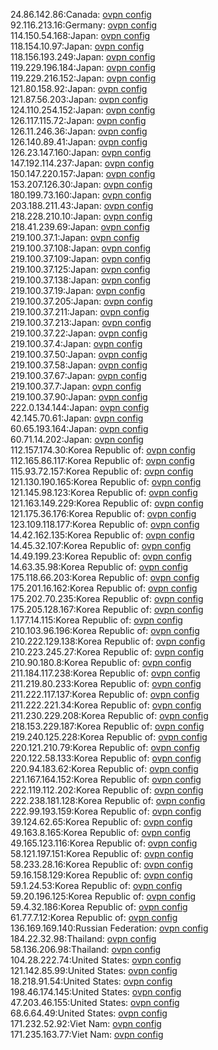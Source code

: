 24.86.142.86:Canada: [ovpn config](vpn/24_86_142_86.ovpn)  
92.116.213.16:Germany: [ovpn config](vpn/92_116_213_16.ovpn)  
114.150.54.168:Japan: [ovpn config](vpn/114_150_54_168.ovpn)  
118.154.10.97:Japan: [ovpn config](vpn/118_154_10_97.ovpn)  
118.156.193.249:Japan: [ovpn config](vpn/118_156_193_249.ovpn)  
119.229.196.184:Japan: [ovpn config](vpn/119_229_196_184.ovpn)  
119.229.216.152:Japan: [ovpn config](vpn/119_229_216_152.ovpn)  
121.80.158.92:Japan: [ovpn config](vpn/121_80_158_92.ovpn)  
121.87.56.203:Japan: [ovpn config](vpn/121_87_56_203.ovpn)  
124.110.254.152:Japan: [ovpn config](vpn/124_110_254_152.ovpn)  
126.117.115.72:Japan: [ovpn config](vpn/126_117_115_72.ovpn)  
126.11.246.36:Japan: [ovpn config](vpn/126_11_246_36.ovpn)  
126.140.89.41:Japan: [ovpn config](vpn/126_140_89_41.ovpn)  
126.23.147.160:Japan: [ovpn config](vpn/126_23_147_160.ovpn)  
147.192.114.237:Japan: [ovpn config](vpn/147_192_114_237.ovpn)  
150.147.220.157:Japan: [ovpn config](vpn/150_147_220_157.ovpn)  
153.207.126.30:Japan: [ovpn config](vpn/153_207_126_30.ovpn)  
180.199.73.160:Japan: [ovpn config](vpn/180_199_73_160.ovpn)  
203.188.211.43:Japan: [ovpn config](vpn/203_188_211_43.ovpn)  
218.228.210.10:Japan: [ovpn config](vpn/218_228_210_10.ovpn)  
218.41.239.69:Japan: [ovpn config](vpn/218_41_239_69.ovpn)  
219.100.37.1:Japan: [ovpn config](vpn/219_100_37_1.ovpn)  
219.100.37.108:Japan: [ovpn config](vpn/219_100_37_108.ovpn)  
219.100.37.109:Japan: [ovpn config](vpn/219_100_37_109.ovpn)  
219.100.37.125:Japan: [ovpn config](vpn/219_100_37_125.ovpn)  
219.100.37.138:Japan: [ovpn config](vpn/219_100_37_138.ovpn)  
219.100.37.19:Japan: [ovpn config](vpn/219_100_37_19.ovpn)  
219.100.37.205:Japan: [ovpn config](vpn/219_100_37_205.ovpn)  
219.100.37.211:Japan: [ovpn config](vpn/219_100_37_211.ovpn)  
219.100.37.213:Japan: [ovpn config](vpn/219_100_37_213.ovpn)  
219.100.37.22:Japan: [ovpn config](vpn/219_100_37_22.ovpn)  
219.100.37.4:Japan: [ovpn config](vpn/219_100_37_4.ovpn)  
219.100.37.50:Japan: [ovpn config](vpn/219_100_37_50.ovpn)  
219.100.37.58:Japan: [ovpn config](vpn/219_100_37_58.ovpn)  
219.100.37.67:Japan: [ovpn config](vpn/219_100_37_67.ovpn)  
219.100.37.7:Japan: [ovpn config](vpn/219_100_37_7.ovpn)  
219.100.37.90:Japan: [ovpn config](vpn/219_100_37_90.ovpn)  
222.0.134.144:Japan: [ovpn config](vpn/222_0_134_144.ovpn)  
42.145.70.61:Japan: [ovpn config](vpn/42_145_70_61.ovpn)  
60.65.193.164:Japan: [ovpn config](vpn/60_65_193_164.ovpn)  
60.71.14.202:Japan: [ovpn config](vpn/60_71_14_202.ovpn)  
112.157.174.30:Korea Republic of: [ovpn config](vpn/112_157_174_30.ovpn)  
112.165.86.117:Korea Republic of: [ovpn config](vpn/112_165_86_117.ovpn)  
115.93.72.157:Korea Republic of: [ovpn config](vpn/115_93_72_157.ovpn)  
121.130.190.165:Korea Republic of: [ovpn config](vpn/121_130_190_165.ovpn)  
121.145.98.123:Korea Republic of: [ovpn config](vpn/121_145_98_123.ovpn)  
121.163.149.229:Korea Republic of: [ovpn config](vpn/121_163_149_229.ovpn)  
121.175.36.176:Korea Republic of: [ovpn config](vpn/121_175_36_176.ovpn)  
123.109.118.177:Korea Republic of: [ovpn config](vpn/123_109_118_177.ovpn)  
14.42.162.135:Korea Republic of: [ovpn config](vpn/14_42_162_135.ovpn)  
14.45.32.107:Korea Republic of: [ovpn config](vpn/14_45_32_107.ovpn)  
14.49.199.23:Korea Republic of: [ovpn config](vpn/14_49_199_23.ovpn)  
14.63.35.98:Korea Republic of: [ovpn config](vpn/14_63_35_98.ovpn)  
175.118.66.203:Korea Republic of: [ovpn config](vpn/175_118_66_203.ovpn)  
175.201.16.162:Korea Republic of: [ovpn config](vpn/175_201_16_162.ovpn)  
175.202.70.235:Korea Republic of: [ovpn config](vpn/175_202_70_235.ovpn)  
175.205.128.167:Korea Republic of: [ovpn config](vpn/175_205_128_167.ovpn)  
1.177.14.115:Korea Republic of: [ovpn config](vpn/1_177_14_115.ovpn)  
210.103.96.196:Korea Republic of: [ovpn config](vpn/210_103_96_196.ovpn)  
210.222.129.138:Korea Republic of: [ovpn config](vpn/210_222_129_138.ovpn)  
210.223.245.27:Korea Republic of: [ovpn config](vpn/210_223_245_27.ovpn)  
210.90.180.8:Korea Republic of: [ovpn config](vpn/210_90_180_8.ovpn)  
211.184.117.238:Korea Republic of: [ovpn config](vpn/211_184_117_238.ovpn)  
211.219.80.233:Korea Republic of: [ovpn config](vpn/211_219_80_233.ovpn)  
211.222.117.137:Korea Republic of: [ovpn config](vpn/211_222_117_137.ovpn)  
211.222.221.34:Korea Republic of: [ovpn config](vpn/211_222_221_34.ovpn)  
211.230.229.208:Korea Republic of: [ovpn config](vpn/211_230_229_208.ovpn)  
218.153.229.187:Korea Republic of: [ovpn config](vpn/218_153_229_187.ovpn)  
219.240.125.228:Korea Republic of: [ovpn config](vpn/219_240_125_228.ovpn)  
220.121.210.79:Korea Republic of: [ovpn config](vpn/220_121_210_79.ovpn)  
220.122.58.133:Korea Republic of: [ovpn config](vpn/220_122_58_133.ovpn)  
220.94.183.62:Korea Republic of: [ovpn config](vpn/220_94_183_62.ovpn)  
221.167.164.152:Korea Republic of: [ovpn config](vpn/221_167_164_152.ovpn)  
222.119.112.202:Korea Republic of: [ovpn config](vpn/222_119_112_202.ovpn)  
222.238.181.128:Korea Republic of: [ovpn config](vpn/222_238_181_128.ovpn)  
222.99.193.159:Korea Republic of: [ovpn config](vpn/222_99_193_159.ovpn)  
39.124.62.65:Korea Republic of: [ovpn config](vpn/39_124_62_65.ovpn)  
49.163.8.165:Korea Republic of: [ovpn config](vpn/49_163_8_165.ovpn)  
49.165.123.116:Korea Republic of: [ovpn config](vpn/49_165_123_116.ovpn)  
58.121.197.151:Korea Republic of: [ovpn config](vpn/58_121_197_151.ovpn)  
58.233.28.16:Korea Republic of: [ovpn config](vpn/58_233_28_16.ovpn)  
59.16.158.129:Korea Republic of: [ovpn config](vpn/59_16_158_129.ovpn)  
59.1.24.53:Korea Republic of: [ovpn config](vpn/59_1_24_53.ovpn)  
59.20.196.125:Korea Republic of: [ovpn config](vpn/59_20_196_125.ovpn)  
59.4.32.186:Korea Republic of: [ovpn config](vpn/59_4_32_186.ovpn)  
61.77.7.12:Korea Republic of: [ovpn config](vpn/61_77_7_12.ovpn)  
136.169.169.140:Russian Federation: [ovpn config](vpn/136_169_169_140.ovpn)  
184.22.32.98:Thailand: [ovpn config](vpn/184_22_32_98.ovpn)  
58.136.206.98:Thailand: [ovpn config](vpn/58_136_206_98.ovpn)  
104.28.222.74:United States: [ovpn config](vpn/104_28_222_74.ovpn)  
121.142.85.99:United States: [ovpn config](vpn/121_142_85_99.ovpn)  
18.218.91.54:United States: [ovpn config](vpn/18_218_91_54.ovpn)  
198.46.174.145:United States: [ovpn config](vpn/198_46_174_145.ovpn)  
47.203.46.155:United States: [ovpn config](vpn/47_203_46_155.ovpn)  
68.6.64.49:United States: [ovpn config](vpn/68_6_64_49.ovpn)  
171.232.52.92:Viet Nam: [ovpn config](vpn/171_232_52_92.ovpn)  
171.235.163.77:Viet Nam: [ovpn config](vpn/171_235_163_77.ovpn)  
